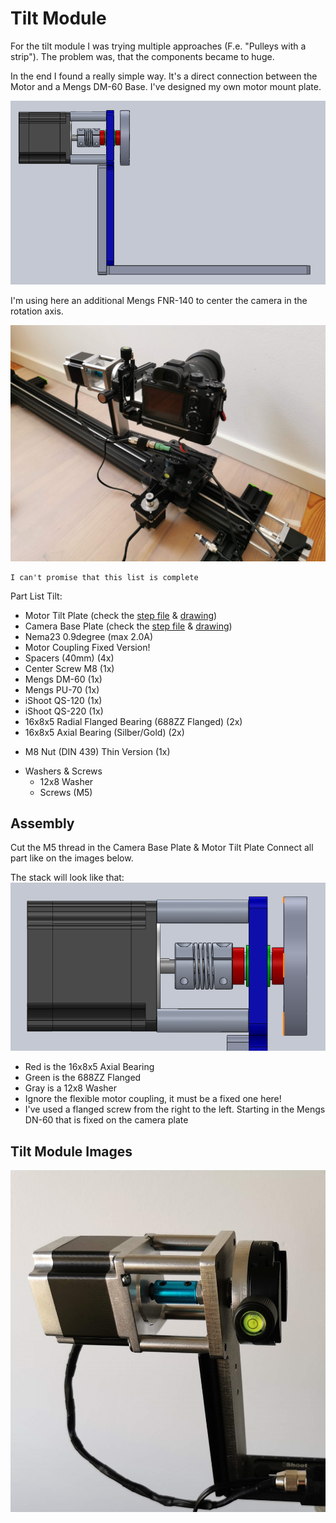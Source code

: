 # Tilt Module

For the tilt module I was trying multiple approaches (F.e. "Pulleys with a strip"). The problem was, that the components became to huge.

In the end I found a really simple way. It's a direct connection between the Motor and a Mengs DM-60 Base. I've designed my own motor mount plate.

![alt text](https://github.com/JoJ123/Camera-Motion-Slider/blob/master/Hardware/Tilt%20Module/images/Tilt1.png?raw=true)

I'm using here an additional Mengs FNR-140 to center the camera in the rotation axis.

![alt text](https://github.com/JoJ123/Camera-Motion-Slider/blob/master/Hardware/Tilt%20Module/images/Tilt2.jpg?raw=true)

```
I can't promise that this list is complete
```

Part List Tilt:
* Motor Tilt Plate (check the [step file](https://github.com/JoJ123/Camera-Motion-Slider/blob/master/Hardware/Tilt%20Module/parts/MotorTiltModule.step?raw=true) & [drawing](https://github.com/JoJ123/Camera-Motion-Slider/blob/master/Hardware/Tilt%20Module/parts/MotorTiltModule.pdf?raw=true))
* Camera Base Plate (check the [step file](https://github.com/JoJ123/Camera-Motion-Slider/blob/master/Hardware/Base%20with%20Pan/parts/CameraBasePlate.step?raw=true) & [drawing](https://github.com/JoJ123/Camera-Motion-Slider/blob/master/Hardware/Base%20with%20Pan/parts/CameraBasePlate.pdf?raw=true))
* Nema23 0.9degree (max 2.0A)
* Motor Coupling Fixed Version! 
* Spacers (40mm) (4x)
* Center Screw M8 (1x)
* Mengs DM-60 (1x)
* Mengs PU-70 (1x)
* iShoot QS-120 (1x)
* iShoot QS-220 (1x)
* 16x8x5 Radial Flanged Bearing (688ZZ Flanged) (2x)
* 16x8x5 Axial Bearing (Silber/Gold) (2x)
+ M8 Nut (DIN 439) Thin Version (1x)
* Washers & Screws
  * 12x8 Washer
  * Screws (M5)

## Assembly
Cut the M5 thread in the Camera Base Plate & Motor Tilt Plate
Connect all part like on the images below.

The stack will look like that:
![alt text](https://github.com/JoJ123/Camera-Motion-Slider/blob/master/Hardware/Tilt%20Module/images/Tilt4.png?raw=true)
- Red is the 16x8x5 Axial Bearing
- Green is the 688ZZ Flanged
- Gray is a 12x8 Washer
- Ignore the flexible motor coupling, it must be a fixed one here!
- I've used a flanged screw from the right to the left. Starting in the Mengs DN-60 that is fixed on the camera plate


## Tilt Module Images
![alt text](https://github.com/JoJ123/Camera-Motion-Slider/blob/master/Hardware/Tilt%20Module/images/Tilt3.jpg?raw=true)
